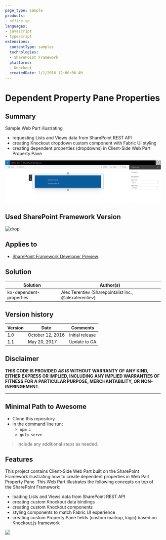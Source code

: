 ```yaml
---
page_type: sample
products:
- office-sp
languages:
- javascript
- typescript
extensions:
  contentType: samples
  technologies:
  - SharePoint Framework
  platforms:
  - Knockout
  createdDate: 1/1/2016 12:00:00 AM
---
```

# Dependent Property Pane Properties

## Summary
Sample Web Part illustrating
* requesting Lists and Views data from SharePoint REST API
* creating Knockout dropdown custom component with Fabric UI styling
* creating dependent properties (dropdowns) in Client-Side Web Part Property Pane

![Sample Web Part implementing dependent properties in Property Pane](./assets/dep-props.png)

## Used SharePoint Framework Version
![drop](https://img.shields.io/badge/drop-ga-green.svg)

## Applies to

* [SharePoint Framework Developer Preview](https://docs.microsoft.com/sharepoint/dev/spfx/sharepoint-framework-overview)

## Solution

Solution|Author(s)
--------|---------
ko-dependent-properties | Alex Terentiev (Sharepointalist Inc., @alexaterentiev)

## Version history

Version|Date|Comments
-------|----|--------
1.0|October 12, 2016|Initial release
1.1|May 20, 2017| Update to GA

## Disclaimer
**THIS CODE IS PROVIDED *AS IS* WITHOUT WARRANTY OF ANY KIND, EITHER EXPRESS OR IMPLIED, INCLUDING ANY IMPLIED WARRANTIES OF FITNESS FOR A PARTICULAR PURPOSE, MERCHANTABILITY, OR NON-INFRINGEMENT.**

---

## Minimal Path to Awesome

- Clone this repository
- in the command line run:
  - `npm i`
  - `gulp serve`

> Include any additional steps as needed.

## Features
This project contains Client-Side Web Part built on the SharePoint Framework illustrating how to create dependent properties in Web Part Property Pane.
This Web Part illustrates the following concepts on top of the SharePoint Framework:

- loading Lists and Views data from SharePoint REST API
- creating custom Knockout data bindings
- creating custom Knockout components
- styling components to match Fabric UI experience
- creating custom Property Pane fields (custom markup, logic) based on Knockout.js framework

<img src="https://telemetry.sharepointpnp.com/sp-dev-fx-webparts/samples/knockout-dependent-properties" />
